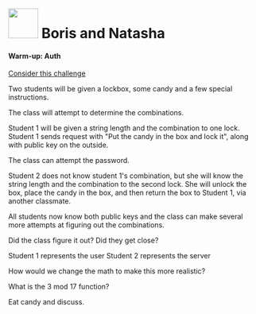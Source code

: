# <img src="https://cloud.githubusercontent.com/assets/7833470/10899314/63829980-8188-11e5-8cdd-4ded5bcb6e36.png" height="60"> Boris and Natasha

#### Warm-up:  Auth

[Consider this challenge](http://www.jwstelly.org/BrainTeaser/Problem.php?id=14)

Two students will be given a lockbox, some candy and a few special instructions.

The class will attempt to determine the combinations.

Student 1 will be given a string length and the combination to one lock. Student 1 sends request with "Put the candy in the box and lock it", along with public key on the outside.

The class can attempt the password.

Student 2 does not know student 1's combination, but she will know the string length and the combination to the second lock. She will unlock the box, place the candy in the box, and then return the box to Student 1, via another classmate.

All students now know both public keys and the class can make several more attempts at figuring out the combinations.

Did the class figure it out? Did they get close?

Student 1 represents the user
Student 2 represents the server

How would we change the math to make this more realistic?

What is the 3 mod 17 function?

Eat candy and discuss.

